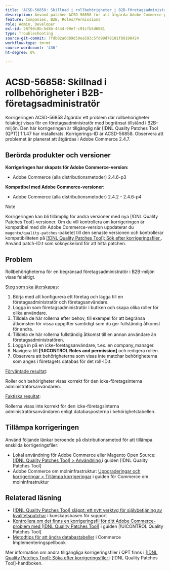 ```yaml
---
title: 'ACSD-56858: Skillnad i rollbehörigheter i B2B-företagsadministratör'
description: Använd patchen ACSD-56858 för att åtgärda Adobe Commerce-problemet där rollbehörigheter visas felaktigt för en företagsadministratör med begränsat tillstånd i B2B-miljön.
feature: Companies, B2B, Roles/Permissions
role: Admin, Developer
exl-id: 28f90c8b-5d8b-4444-99ef-c91cfb5d6081
type: Troubleshooting
source-git-commit: 7fdb02a6d89d50ea593c5fd99d78101f89198424
workflow-type: tm+mt
source-wordcount: '436'
ht-degree: 0%

---
```


# ACSD-56858: Skillnad i rollbehörigheter i B2B-företagsadministratör

Korrigeringen ACSD-56858 åtgärdar ett problem där rollbehörigheter felaktigt visas för en företagsadministratör med begränsat tillstånd i B2B-miljön. Den här korrigeringen är tillgänglig när [!DNL Quality Patches Tool (QPT)] 1.1.47 har installerats. Korrigerings-ID är ACSD-56858. Observera att problemet är planerat att åtgärdas i Adobe Commerce 2.4.7.

## Berörda produkter och versioner

**Korrigeringen har skapats för Adobe Commerce-version:**

* Adobe Commerce (alla distributionsmetoder) 2.4.6-p3

**Kompatibel med Adobe Commerce-versioner:**

* Adobe Commerce (alla distributionsmetoder) 2.4.2 - 2.4.6-p4

>[!NOTE]
>
>Korrigeringen kan bli tillämplig för andra versioner med nya [!DNL Quality Patches Tool]-versioner. Om du vill kontrollera om korrigeringen är kompatibel med din Adobe Commerce-version uppdaterar du `magento/quality-patches`-paketet till den senaste versionen och kontrollerar kompatibiliteten på [[!DNL Quality Patches Tool]: Sök efter korrigeringsfiler ](https://experienceleague.adobe.com/tools/commerce-quality-patches/index.html). Använd patch-ID:t som söknyckelord för att hitta patchen.

## Problem

Rollbehörigheterna för en begränsad företagsadministratör i B2B-miljön visas felaktigt.

<u>Steg som ska återskapas</u>:

1. Börja med att konfigurera ett företag och lägga till en företagsadministratör och företagsanvändare.
1. Logga in som företagsadministratör i butiken och skapa olika roller för olika användare.
1. Tilldela de här rollerna efter behov, till exempel för att begränsa åtkomsten för vissa uppgifter samtidigt som du ger fullständig åtkomst för andra.
1. Tilldela de här rollerna fullständig åtkomst till en annan användare än företagsadministratören.
1. Logga in på en icke-företagsanvändare, t.ex. en company_manager.
1. Navigera till **[!UICONTROL Roles and permission]** och redigera rollen.
1. Observera att behörigheterna som visas inte matchar behörigheterna som anges i företagets databas för det roll-ID:t.

<u>Förväntade resultat</u>:

Roller och behörigheter visas korrekt för den icke-företagsinterna administratörsanvändaren.

<u>Faktiska resultat</u>:

Rollerna visas inte korrekt för den icke-företagsinterna administratörsanvändaren enligt databasposterna i behörighetstabellen.

## Tillämpa korrigeringen

Använd följande länkar beroende på distributionsmetod för att tillämpa enskilda korrigeringsfiler:

* Lokal användning för Adobe Commerce eller Magento Open Source: [[!DNL Quality Patches Tool] > Användning ](/help/tools/quality-patches-tool/usage.md) i guiden [!DNL Quality Patches Tool]
* Adobe Commerce om molninfrastruktur: [Uppgraderingar och korrigeringar > Tillämpa korrigeringar](https://experienceleague.adobe.com/docs/commerce-cloud-service/user-guide/develop/upgrade/apply-patches.html) i guiden för Commerce om molninfrastruktur

## Relaterad läsning

* [[!DNL Quality Patches Tool] släppt: ett nytt verktyg för självbetjäning av kvalitetspatchar](https://experienceleague.adobe.com/en/docs/commerce-operations/tools/quality-patches-tool/quality-patches-tool-to-self-serve-quality-patches) i kunskapsbasen för support
* [Kontrollera om det finns en korrigeringsfil för ditt Adobe Commerce-problem med  [!DNL Quality Patches Tool]](/help/tools/quality-patches-tool/patches-available-in-qpt/check-patch-for-magento-issue-with-magento-quality-patches.md) i guiden [!UICONTROL Quality Patches Tool]
* [Metodtips för att ändra databastabeller](https://experienceleague.adobe.com/en/docs/commerce-operations/implementation-playbook/best-practices/development/modifying-core-and-third-party-tables#why-adobe-recommends-avoiding-modifications) i Commerce Implementeringspellbook

Mer information om andra tillgängliga korrigeringsfiler i QPT finns i [[!DNL Quality Patches Tool]: Söka efter korrigeringsfiler ](https://experienceleague.adobe.com/tools/commerce-quality-patches/index.html) i [!DNL Quality Patches Tool]-handboken.
